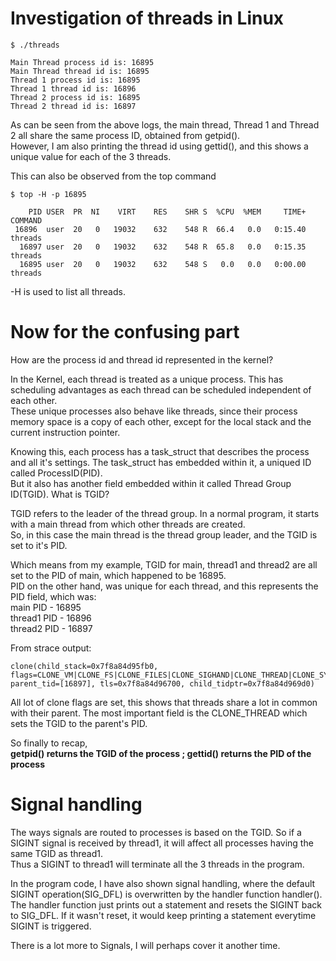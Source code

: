 # Investigation of threads in Linux

```
$ ./threads

Main Thread process id is: 16895
Main Thread thread id is: 16895
Thread 1 process id is: 16895
Thread 1 thread id is: 16896
Thread 2 process id is: 16895
Thread 2 thread id is: 16897

```
As can be seen from the above logs, the main thread, Thread 1 and Thread 2 all share the same process ID, obtained from getpid(). <br>
However, I am also printing the thread id using gettid(), and this shows a unique value for each of the 3 threads. <br>

This can also be observed from the top command 
```
$ top -H -p 16895

    PID USER  PR  NI    VIRT    RES    SHR S  %CPU  %MEM     TIME+ COMMAND      
 16896  user  20   0   19032    632    548 R  66.4   0.0   0:15.40 threads                                                                                                                     
  16897 user  20   0   19032    632    548 R  65.8   0.0   0:15.35 threads                                                                                                                     
  16895 user  20   0   19032    632    548 S   0.0   0.0   0:00.00 threads         

```

-H is used to list all threads. <br>

# Now for the confusing part

How are the process id and thread id represented in the kernel? <br>

In the Kernel, each thread is treated as a unique process. This has scheduling advantages as each thread can be scheduled independent of each other. <br>
These unique processes also behave like threads, since their process memory space is a copy of each other, except for the local stack and the current instruction pointer. <br>

Knowing this, each process has a task\_struct that describes the process and all it's settings. The task\_struct has embedded within it, a uniqued ID called ProcessID(PID). <br>
But it also has another field embedded within it called Thread Group ID(TGID). What is TGID? <br>

TGID refers to the leader of the thread group. In a normal program, it starts with a main thread from which other threads are created. <br>
So, in this case the main thread is the thread group leader, and the TGID is set to it's PID. <br>

Which means from my example, TGID for main, thread1 and thread2 are all set to the PID of main, which happened to be 16895. <br>
PID on the other hand, was unique for each thread, and this represents the PID field, which was: <br>
main PID - 16895 <br>
thread1 PID - 16896 <br>
thread2 PID - 16897 <br>

From strace output:
```
clone(child_stack=0x7f8a84d95fb0, flags=CLONE_VM|CLONE_FS|CLONE_FILES|CLONE_SIGHAND|CLONE_THREAD|CLONE_SYSVSEM|CLONE_SETTLS|CLONE_PARENT_SETTID|CLONE_CHILD_CLEARTID, parent_tid=[16897], tls=0x7f8a84d96700, child_tidptr=0x7f8a84d969d0)
```
All lot of clone flags are set, this shows that threads share a lot in common with their parent. The most important field is the CLONE\_THREAD which sets the TGID to the parent's PID. <br>

So finally to recap, <br>
**getpid() returns the TGID of the process ; gettid() returns the PID of the process**

# Signal handling

The ways signals are routed to processes is based on the TGID. So if a SIGINT signal is received by thread1, it will affect all processes having the same TGID as thread1. <br>
Thus a SIGINT to thread1 will terminate all the 3 threads in the program. <br>
 
In the program code, I have also shown signal handling, where the default SIGINT operation(SIG\_DFL) is overwritten by the handler function handler(). <br>
The handler function just prints out a statement and resets the SIGINT back to SIG\_DFL. If it wasn't reset, it would keep printing a statement everytime SIGINT is triggered. <br>

There is a lot more to Signals, I will perhaps cover it another time. 


